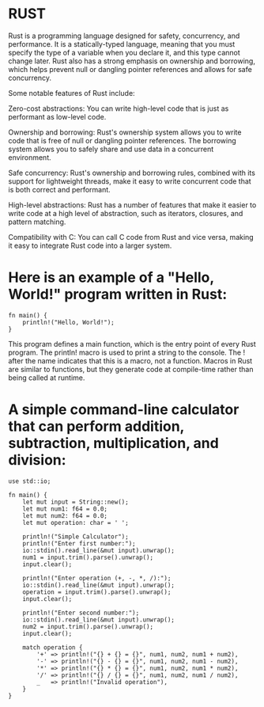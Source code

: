 # RUST

Rust is a programming language designed for safety, concurrency, and performance. It is a statically-typed language, meaning that you must specify the type of a variable when you declare it, and this type cannot change later. Rust also has a strong emphasis on ownership and borrowing, which helps prevent null or dangling pointer references and allows for safe concurrency.

Some notable features of Rust include:

Zero-cost abstractions: You can write high-level code that is just as performant as low-level code.

Ownership and borrowing: Rust's ownership system allows you to write code that is free of null or dangling pointer references. The borrowing system allows you to safely share and use data in a concurrent environment.

Safe concurrency: Rust's ownership and borrowing rules, combined with its support for lightweight threads, make it easy to write concurrent code that is both correct and performant.

High-level abstractions: Rust has a number of features that make it easier to write code at a high level of abstraction, such as iterators, closures, and pattern matching.

Compatibility with C: You can call C code from Rust and vice versa, making it easy to integrate Rust code into a larger system.

# Here is an example of a "Hello, World!" program written in Rust:
```
fn main() {
    println!("Hello, World!");
}
```
This program defines a main function, which is the entry point of every Rust program. The println! macro is used to print a string to the console. The ! after the name indicates that this is a macro, not a function. Macros in Rust are similar to functions, but they generate code at compile-time rather than being called at runtime.

# A simple command-line calculator that can perform addition, subtraction, multiplication, and division:
```
use std::io;

fn main() {
    let mut input = String::new();
    let mut num1: f64 = 0.0;
    let mut num2: f64 = 0.0;
    let mut operation: char = ' ';

    println!("Simple Calculator");
    println!("Enter first number:");
    io::stdin().read_line(&mut input).unwrap();
    num1 = input.trim().parse().unwrap();
    input.clear();

    println!("Enter operation (+, -, *, /):");
    io::stdin().read_line(&mut input).unwrap();
    operation = input.trim().parse().unwrap();
    input.clear();

    println!("Enter second number:");
    io::stdin().read_line(&mut input).unwrap();
    num2 = input.trim().parse().unwrap();
    input.clear();

    match operation {
        '+' => println!("{} + {} = {}", num1, num2, num1 + num2),
        '-' => println!("{} - {} = {}", num1, num2, num1 - num2),
        '*' => println!("{} * {} = {}", num1, num2, num1 * num2),
        '/' => println!("{} / {} = {}", num1, num2, num1 / num2),
        _   => println!("Invalid operation"),
    }
}
```

